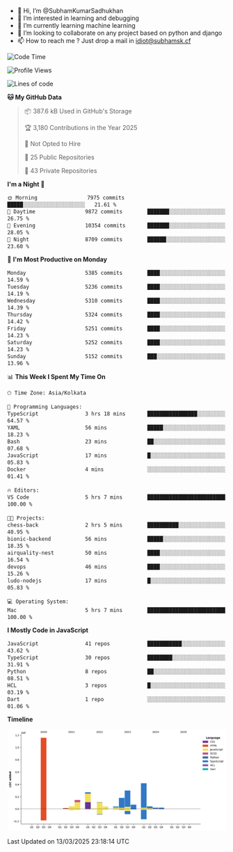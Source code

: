 - 👋 Hi, I’m @SubhamKumarSadhukhan
- 👀 I’m interested in learning and debugging
- 🌱 I’m currently learning machine learning
- 💞️ I’m looking to collaborate on any project based on python and django
- 📫 How to reach me ?
      Just drop a mail in idiot@subhamsk.cf

<!---
SubhamKumarSadhukhan/SubhamKumarSadhukhan is a ✨ special ✨ repository because its `README.md` (this file) appears on your GitHub profile.
You can click the Preview link to take a look at your changes.
--->


<!--START_SECTION:waka-->
![Code Time](http://img.shields.io/badge/Code%20Time-2%2C781%20hrs%2040%20mins-blue)

![Profile Views](http://img.shields.io/badge/Profile%20Views-5-blue)

![Lines of code](https://img.shields.io/badge/From%20Hello%20World%20I%27ve%20Written-2.8%20million%20lines%20of%20code-blue)

**🐱 My GitHub Data** 

> 📦 387.6 kB Used in GitHub's Storage 
 > 
> 🏆 3,180 Contributions in the Year 2025
 > 
> 🚫 Not Opted to Hire
 > 
> 📜 25 Public Repositories 
 > 
> 🔑 43 Private Repositories 
 > 
**I'm a Night 🦉** 

```text
🌞 Morning                7975 commits        █████░░░░░░░░░░░░░░░░░░░░   21.61 % 
🌆 Daytime                9872 commits        ███████░░░░░░░░░░░░░░░░░░   26.75 % 
🌃 Evening                10354 commits       ███████░░░░░░░░░░░░░░░░░░   28.05 % 
🌙 Night                  8709 commits        ██████░░░░░░░░░░░░░░░░░░░   23.60 % 
```
📅 **I'm Most Productive on Monday** 

```text
Monday                   5385 commits        ████░░░░░░░░░░░░░░░░░░░░░   14.59 % 
Tuesday                  5236 commits        ████░░░░░░░░░░░░░░░░░░░░░   14.19 % 
Wednesday                5310 commits        ████░░░░░░░░░░░░░░░░░░░░░   14.39 % 
Thursday                 5324 commits        ████░░░░░░░░░░░░░░░░░░░░░   14.42 % 
Friday                   5251 commits        ████░░░░░░░░░░░░░░░░░░░░░   14.23 % 
Saturday                 5252 commits        ████░░░░░░░░░░░░░░░░░░░░░   14.23 % 
Sunday                   5152 commits        ███░░░░░░░░░░░░░░░░░░░░░░   13.96 % 
```


📊 **This Week I Spent My Time On** 

```text
🕑︎ Time Zone: Asia/Kolkata

💬 Programming Languages: 
TypeScript               3 hrs 18 mins       ████████████████░░░░░░░░░   64.57 % 
YAML                     56 mins             █████░░░░░░░░░░░░░░░░░░░░   18.23 % 
Bash                     23 mins             ██░░░░░░░░░░░░░░░░░░░░░░░   07.68 % 
JavaScript               17 mins             █░░░░░░░░░░░░░░░░░░░░░░░░   05.83 % 
Docker                   4 mins              ░░░░░░░░░░░░░░░░░░░░░░░░░   01.41 % 

🔥 Editors: 
VS Code                  5 hrs 7 mins        █████████████████████████   100.00 % 

🐱‍💻 Projects: 
chess-back               2 hrs 5 mins        ██████████░░░░░░░░░░░░░░░   40.95 % 
bionic-backend           56 mins             █████░░░░░░░░░░░░░░░░░░░░   18.35 % 
airquality-nest          50 mins             ████░░░░░░░░░░░░░░░░░░░░░   16.54 % 
devops                   46 mins             ████░░░░░░░░░░░░░░░░░░░░░   15.26 % 
ludo-nodejs              17 mins             █░░░░░░░░░░░░░░░░░░░░░░░░   05.83 % 

💻 Operating System: 
Mac                      5 hrs 7 mins        █████████████████████████   100.00 % 
```

**I Mostly Code in JavaScript** 

```text
JavaScript               41 repos            ███████████░░░░░░░░░░░░░░   43.62 % 
TypeScript               30 repos            ████████░░░░░░░░░░░░░░░░░   31.91 % 
Python                   8 repos             ██░░░░░░░░░░░░░░░░░░░░░░░   08.51 % 
HCL                      3 repos             █░░░░░░░░░░░░░░░░░░░░░░░░   03.19 % 
Dart                     1 repo              ░░░░░░░░░░░░░░░░░░░░░░░░░   01.06 % 
```



**Timeline**

![Lines of Code chart](https://raw.githubusercontent.com/SubhamKumarSadhukhan/SubhamKumarSadhukhan/main/assets/bar_graph.png)


 Last Updated on 13/03/2025 23:18:14 UTC
<!--END_SECTION:waka-->
